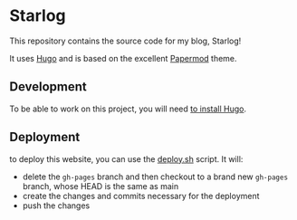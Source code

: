 # Starlog

This repository contains the source code for my blog, Starlog!

It uses [Hugo](https://gohugo.io) and is based on the excellent [Papermod](https://github.com/adityatelange/hugo-PaperMod) theme.

## Development

To be able to work on this project, you will need [to install Hugo](https://gohugo.io/getting-started/installing).

## Deployment

to deploy this website, you can use the [deploy.sh](deploy.sh) script. It will:

- delete the `gh-pages` branch and then checkout to a brand new `gh-pages` branch, whose HEAD is the same as main
- create the changes and commits necessary for the deployment
- push the changes
